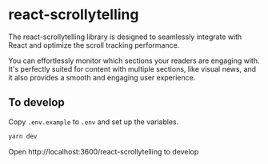 # react-scrollytelling

The react-scrollytelling library is designed to seamlessly integrate with React and optimize the scroll tracking performance.

You can effortlessly monitor which sections your readers are engaging with.
It's perfectly suited for content with multiple sections, like visual news, and it also provides a smooth and engaging user experience.


## To develop

Copy `.env.example` to `.env` and set up the variables.

```bash
yarn dev
```

Open http://localhost:3600/react-scrollytelling to develop
